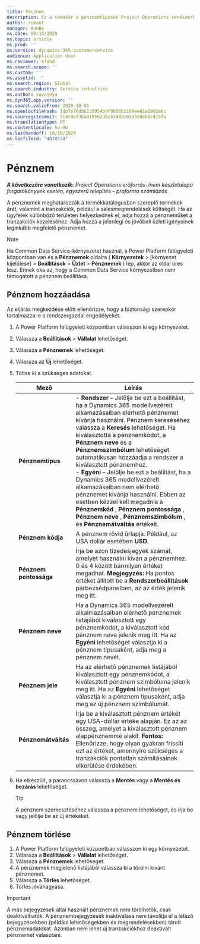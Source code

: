 ```yaml
---
title: Pénznem
description: Ez a témakör a pénznemtípusok Project Operations rendszerben történő hozzáadásáról és eltávolításáról tartalmaz tájékoztatást.
author: rumant
manager: AnnBe
ms.date: 09/18/2020
ms.topic: article
ms.prod: ''
ms.service: dynamics-365-customerservice
audience: Application User
ms.reviewer: kfend
ms.search.scope: ''
ms.custom: ''
ms.assetid: ''
ms.search.region: Global
ms.search.industry: Service industries
ms.author: suvaidya
ms.dyn365.ops.version: ''
ms.search.validFrom: 2020-10-01
ms.openlocfilehash: 1db7e76dbb220954b9f9088b2168eed1a1902abc
ms.sourcegitcommit: 5c4c9bf3ba018562d6cb3443c01d550489c415fa
ms.translationtype: HT
ms.contentlocale: hu-HU
ms.lasthandoff: 10/16/2020
ms.locfileid: "4078124"
---
```

# <a name="currency"></a>Pénznem

_**A következőre vonatkozik:** Project Operations erőforrás-/nem készletalapú forgatókönyvek esetén, egyszerű telepítés – proforma számlázás_

A pénznemek meghatározzák a termékkatalógusban szereplő termékek árát, valamint a tranzakciók, például a salesmegrendelések költségét. Ha az ügyfelek különböző területen helyezkednek el, adja hozzá a pénznemüket a tranzakciók kezeléséhez. Adja hozzá a jelenlegi és jövőbeli üzleti igényeinek leginkább megfelelő pénznemet.  

> [!NOTE]
> Ha Common Data Service-környezetet használ, a Power Platform felügyeleti központban van és a **Pénznemek** oldalra ( **Környezetek** > [környezet kijelölése] > **Beállítások** > **Üzlet** > **Pénznemek** ) lép, akkor az oldal üres lesz. Ennek oka az, hogy a Common Data Service környezetben nem támogatott a pénznem beállítása.

## <a name="add-a-currency"></a>Pénznem hozzáadása  
Az eljárás megkezdése előtt ellenőrizze, hogy a biztonsági szerepkör tartalmazza-e a rendszergazdai engedélyeket. 

1. A Power Platform felügyeleti központban válasszon ki egy környezetet. 
2. Válassza a **Beállítások** > **Vállalat** lehetőséget.
3. Válassza a **Pénznemek** lehetőséget.  
4. Válassza az **Új** lehetőséget.  
5. Töltse ki a szükséges adatokat.  


   |          Mező          |                                                                                                                                                                                                                                                                                                                                                                            Leírás                                                                                                                                                                                                                                                                                                                                                                            |
   |-------------------------|-------------------------------------------------------------------------------------------------------------------------------------------------------------------------------------------------------------------------------------------------------------------------------------------------------------------------------------------------------------------------------------------------------------------------------------------------------------------------------------------------------------------------------------------------------------------------------------------------------------------------------------------------------------------------------------------------------------------------------------------------------------------|
   |    **Pénznemtípus**    | - **Rendszer** – Jelölje be ezt a beállítást, ha a Dynamics 365 modellvezérelt alkamazásaiban elérhető pénznemet kívánja használni. Pénznem kereséséhez válassza a **Keresés** lehetőséget. Ha kiválasztotta a pénznemkódot, a **Pénznem neve** és a **Pénznemszimbólum** lehetőséget automatikusan hozzáadja a rendszer a kiválasztott pénznemhez.<br />- **Egyéni** – Jelölje be ezt a beállítást, ha a Dynamics 365 modellvezérelt alkamazásaiban nem elérhető pénznemet kívánja használni. Ebben az esetben kézzel kell megadnia a **Pénznemkód** , **Pénznem pontossága** , **Pénznem neve** , **Pénznemszimbólum** , és **Pénznemátváltás** értékeit. |
   |    **Pénznem kódja**    |                                                                                                                                                                                                                                                                                                                                            A pénznem rövid űrlapja. Például, az USA dollár esetében **USD**.                                                                                                                                                                                                                                                                                                                                            |
   | **Pénznem pontossága**  |                                                                                                                                                                                  Írja be azon tizedesjegyek számát, amelyet használni kíván a pénznemhez.  0 és 4 között bármilyen értéket megadhat. **Megjegyzés:** Ha pontos értéket állított be a **Rendszerbeállítások** párbezsédpanelben, az az érték jelenik meg itt.                                                                                                                                                                                  |
   |    **Pénznem neve**    |                                                                                                                                                                                                                                         Ha a Dynamics 365 modellvezérelt alkalmazásaiban elérhető pénznemek listájából kiválasztott egy pénznemkódot, a kiválasztott kód pénznem neve jelenik meg itt. Ha az **Egyéni** lehetőséget választja ki a pénznem típusaként, adja meg a pénznem nevét.                                                                                                                                                                                                                                          |
   |   **Pénznem jele**   |                                                                                                                                                                                                                                                                      Ha az elérhető pénznemek listájából kiválasztott egy pénznemkódot, a kiválasztott pénznem szimbóluma jelenik meg itt. Ha az **Egyéni** lehetőséget választja ki a pénznem típusaként, adja meg az új pénznem szimbólumát.                                                                                                                                                                                                                                                                       |
   | **Pénznemátváltás** |                                                                                                                                                                                                                                     Írja be a kiválasztott pénznem értékét egy USA-dollár értéke alapján. Ez az az összeg, amelyet a kiválasztott pénznem alappénznemmé alakít. **Fontos:** Ellenőrizze, hogy olyan gyakran frissíti ezt az értéket, amennyire szükséges a tranzakciók pontatlan számításainak elkerülése érdekében.                                                                                                                                                                                                                                      |


6. Ha elkészült, a parancssávon válassza a **Mentés** vagy a **Mentés és bezárás** lehetőséget.  

   > [!TIP]
   >  A pénznem szerkesztéséhez válassza a pénznem lehetőséget, és írja be vagy jelölje be az új értékeket.  

## <a name="delete-a-currency"></a>Pénznem törlése  

1. A Power Platform felügyeleti központban válasszon ki egy környezetet. 
2. Válassza a **Beállítások** > **Vállalat** lehetőséget.
3. Válassza a **Pénznemek** lehetőséget.  
4. A pénznemek megjelenő listájából válassza ki a törölni kívánt pénznemet.  
5. Válassza a **Törlés** lehetőséget.  
6. Törlés jóváhagyása.  

> [!IMPORTANT]
>  A más bejegyzések által használt pénznemek nem törölhetők, csak deaktiválhatók. A pénznembejegyzések inaktiválása nem távolítja el a létező bejegyzésekben (például lehetőségekben és megrendelésekben) tárolt pénznemadatokat. Azonban nem lehet új tranzakciókhoz deaktivált pénznemet választani.  

